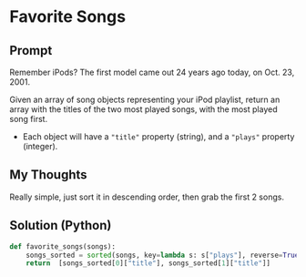 

#  Favorite Songs
## Prompt


Remember iPods? The first model came out 24 years ago today, on Oct. 23, 2001.

Given an array of song objects representing your iPod playlist, return an array with the titles of the two most played songs, with the most played song first.

-   Each object will have a  `"title"`  property (string), and a  `"plays"`  property (integer).

## My Thoughts
Really simple, just sort it in descending order, then grab the first 2 songs.

## Solution (Python)
```python
def favorite_songs(songs):
	songs_sorted = sorted(songs, key=lambda s: s["plays"], reverse=True)
	return  [songs_sorted[0]["title"], songs_sorted[1]["title"]]

```

